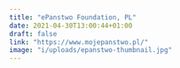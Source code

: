```yaml
---
title: "ePanstwo Foundation, PL"
date: 2021-04-30T13:00:44+01:00
draft: false
link: "https://www.mojepanstwo.pl/"
image: "i/uploads/epanstwo-thumbnail.jpg"
---
```


